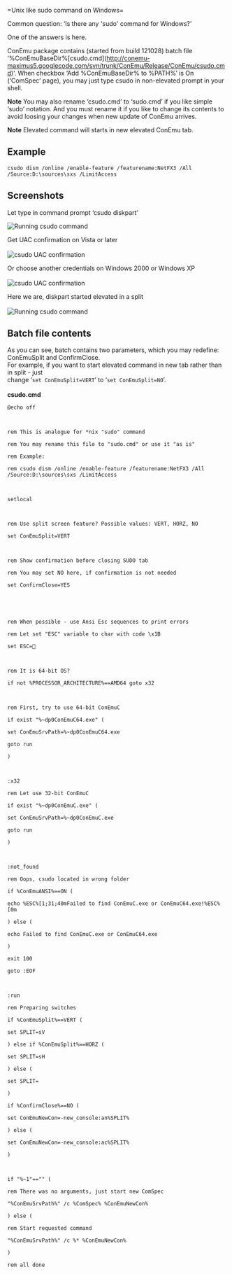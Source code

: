 ﻿=Unix like sudo command on Windows=

Common question: ‘Is there any 'sudo' command for Windows?’

One of the answers is here.

ConEmu package contains (started from build 121028) batch file
‘%ConEmuBaseDir%\[csudo.cmd](http://conemu-maximus5.googlecode.com/svn/trunk/ConEmu/Release/ConEmu/csudo.cmd)’.
When checkbox ‘Add %ConEmuBaseDir% to %PATH%’ is On (‘ComSpec’ page),
you may just type csudo in non-elevated prompt in your shell.

**Note** You may also rename ‘csudo.cmd’ to ‘sudo.cmd’ if you like simple ‘sudo’ notation.
And you must rename it if you like to change its contents to avoid loosing your changes
when new update of ConEmu arrives.

**Note** Elevated command will starts in new elevated ConEmu tab.

## Example ##
```
csudo dism /online /enable-feature /featurename:NetFX3 /All /Source:D:\sources\sxs /LimitAccess
```

## Screenshots ##
Let type in command prompt ‘csudo diskpart’

<img src='http://conemu-maximus5.googlecode.com/svn/files/ConEmuSuDo1.png' title='Running csudo command'>

Get UAC confirmation on Vista or later<br>
<br>
<img src='http://conemu-maximus5.googlecode.com/svn/files/ConEmuSuDo2.png' title='csudo UAC confirmation'>

Or choose another credentials on Windows 2000 or Windows XP<br>
<br>
<img src='http://conemu-maximus5.googlecode.com/svn/files/ConEmuSuDo4.png' title='csudo UAC confirmation'>

Here we are, diskpart started elevated in a split<br>
<br>
<img src='http://conemu-maximus5.googlecode.com/svn/files/ConEmuSuDo3.png' title='Running csudo command'>

<h2>Batch file contents</h2>
As you can see, batch contains two parameters, which you may redefine: ConEmuSplit and ConfirmClose.<br>
For example, if you want to start elevated command in new tab rather than in split - just<br>
change ‘<code>set ConEmuSplit=VERT</code>’ to ‘<code>set ConEmuSplit=NO</code>’.<br>
<br>
<b>csudo.cmd</b>

<pre><code>@echo off<br>
<br>
rem This is analogue for *nix "sudo" command<br>
rem You may rename this file to "sudo.cmd" or use it "as is"<br>
rem Example:<br>
rem csudo dism /online /enable-feature /featurename:NetFX3 /All /Source:D:\sources\sxs /LimitAccess<br>
<br>
setlocal<br>
<br>
rem Use split screen feature? Possible values: VERT, HORZ, NO<br>
set ConEmuSplit=VERT<br>
<br>
rem Show confirmation before closing SUDO tab<br>
rem You may set NO here, if confirmation is not needed<br>
set ConfirmClose=YES<br>
<br>
<br>
rem When possible - use Ansi Esc sequences to print errors<br>
rem Let set "ESC" variable to char with code \x1B<br>
set ESC=<br>
<br>
rem It is 64-bit OS?<br>
if not %PROCESSOR_ARCHITECTURE%==AMD64 goto x32<br>
<br>
rem First, try to use 64-bit ConEmuC<br>
if exist "%~dp0ConEmuC64.exe" (<br>
set ConEmuSrvPath=%~dp0ConEmuC64.exe<br>
goto run<br>
)<br>
<br>
:x32<br>
rem Let use 32-bit ConEmuC<br>
if exist "%~dp0ConEmuC.exe" (<br>
set ConEmuSrvPath=%~dp0ConEmuC.exe<br>
goto run<br>
)<br>
<br>
:not_found<br>
rem Oops, csudo located in wrong folder<br>
if %ConEmuANSI%==ON (<br>
echo %ESC%[1;31;40mFailed to find ConEmuC.exe or ConEmuC64.exe!%ESC%[0m<br>
) else (<br>
echo Failed to find ConEmuC.exe or ConEmuC64.exe<br>
)<br>
exit 100<br>
goto :EOF<br>
<br>
:run<br>
rem Preparing switches<br>
if %ConEmuSplit%==VERT (<br>
set SPLIT=sV<br>
) else if %ConEmuSplit%==HORZ (<br>
set SPLIT=sH<br>
) else (<br>
set SPLIT=<br>
)<br>
if %ConfirmClose%==NO (<br>
set ConEmuNewCon=-new_console:an%SPLIT%<br>
) else (<br>
set ConEmuNewCon=-new_console:ac%SPLIT%<br>
)<br>
<br>
if "%~1"=="" (<br>
rem There was no arguments, just start new ComSpec<br>
"%ConEmuSrvPath%" /c %ComSpec% %ConEmuNewCon%<br>
) else (<br>
rem Start requested command<br>
"%ConEmuSrvPath%" /c %* %ConEmuNewCon%<br>
)<br>
rem all done<br>
</code></pre>